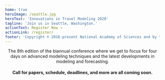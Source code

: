 ```yaml
---
home: true
heroImage: /seattle.jpg
heroText: 'Innovations in Travel Modeling 2020'
tagline: 'Join us in Seattle, Washington.'
actionText: Register Now →
actionLink: /register/
footer: 'Copyright © 2016-present National Academy of Sciences and by the contributing authors. All rights reserved.'
---
```


<span style="text-align: center">

The 8th edition of the biannual conference where we get to focus for four days on advanced modeling techniques and the latest developments in modeling and forecasting.

#### Call for papers, schedule, deadlines, and more are all coming soon.

</span>

